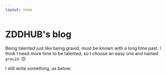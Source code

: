 ```yaml
---
layout: home
---
```


ZDDHUB's blog
=============

Being talented just like being gravid, must be known with a long time past. I think I need more time to be talented, so I choose an easy one and named `gravid`. 😊

I still write something, as below:

